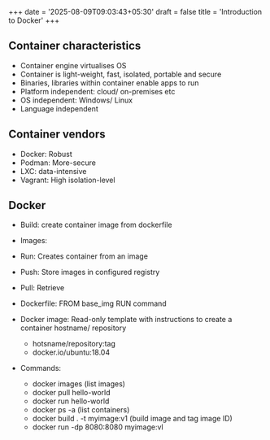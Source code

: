 +++
date = '2025-08-09T09:03:43+05:30'
draft = false
title = 'Introduction to Docker'
+++
## Container characteristics
- Container engine virtualises OS
- Container is light-weight, fast, isolated, portable and secure
- Binaries, libraries within container enable apps to run
- Platform independent: cloud/ on-premises etc
- OS independent: Windows/ Linux
- Language independent

## Container vendors
- Docker: Robust
- Podman: More-secure
- LXC: data-intensive
- Vagrant: High isolation-level

## Docker
- Build: create container image from dockerfile
- Images:
- Run: Creates container from an image
- Push: Store images in configured registry
- Pull: Retrieve

- Dockerfile: FROM base_img RUN command
- Docker image: Read-only template with instructions to create a container hostname/ repository
  - hotsname/repository:tag
  - docker.io/ubuntu:18.04

- Commands: 
  - docker images (list images)
  - docker pull hello-world
  - docker run hello-world
  - docker ps -a (list containers)
  - docker build . -t myimage:v1 (build image and tag image ID)
  - docker run -dp 8080:8080 myimage:vl

